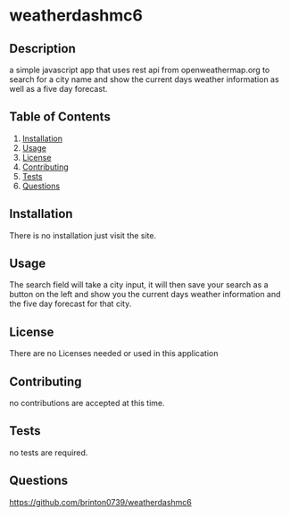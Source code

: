 # weatherdashmc6

## Description

a simple javascript app that uses rest api from openweathermap.org to search for a city name and 
show the current days weather information as well as a five day forecast.

## Table of Contents

1. [Installation](#installation)
2. [Usage](#usage)
3. [License](#license)
4. [Contributing](#contributing)
5. [Tests](#tests)
6. [Questions](#questions)

## Installation

There is no installation just visit the site.

## Usage

The search field will take a city input, it will then save your search as a button on the left and show you the current days weather information and the five day forecast for that city.

## License

There are no Licenses needed or used in this application

## Contributing

no contributions are accepted at this time.

## Tests

no tests are required.

## Questions

https://github.com/brinton0739/weatherdashmc6